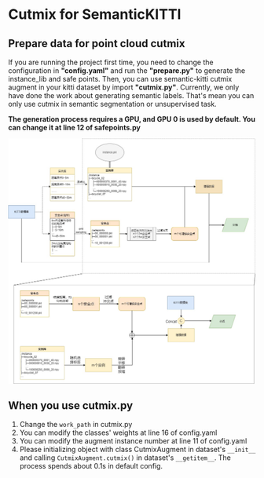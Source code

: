 # Cutmix for SemanticKITTI

## Prepare data for point cloud cutmix

If you are running the project first time, you need to change the configuration in **"config.yaml"** and run the **"prepare.py"** to generate the instance_lib and safe points. Then, you can use semantic-kitti cutmix augment in your kitti dataset by import **"cutmix.py"**. Currently, we only have done the work about generating semantic labels. That's mean you can only use cutmix in semantic segmentation or unsupervised task.

**The generation process requires a GPU, and GPU 0 is used by default. You can change it at line 12 of safepoints.py**

![avator](CutMix.jpg)

## When you use cutmix.py

1. Change the `work_path` in cutmix.py
2. You can modify the classes' weights at line 16 of config.yaml
3. You can modify the augment instance number at line 11 of config.yaml
4. Please initializing object with class CutmixAugment in dataset's `__init__` and calling `CutmixAugment.cutmix()` in dataset's `__getitem__`. The process spends about 0.1s in default config.

